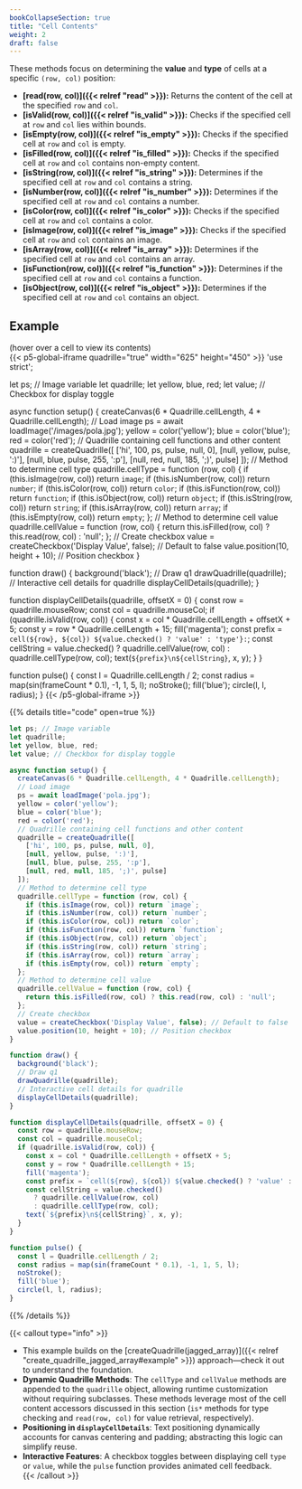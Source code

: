 ```yaml
---
bookCollapseSection: true
title: "Cell Contents"
weight: 2
draft: false
---
```


These methods focus on determining the **value** and **type** of cells at a specific `(row, col)` position:  

- **[read(row, col)]({{< relref "read" >}}):** Returns the content of the cell at the specified `row` and `col`.  
- **[isValid(row, col)]({{< relref "is_valid" >}}):** Checks if the specified cell at `row` and `col` lies within bounds.  
- **[isEmpty(row, col)]({{< relref "is_empty" >}}):** Checks if the specified cell at `row` and `col` is empty.  
- **[isFilled(row, col)]({{< relref "is_filled" >}}):** Checks if the specified cell at `row` and `col` contains non-empty content.  
- **[isString(row, col)]({{< relref "is_string" >}}):** Determines if the specified cell at `row` and `col` contains a string.  
- **[isNumber(row, col)]({{< relref "is_number" >}}):** Determines if the specified cell at `row` and `col` contains a number.  
- **[isColor(row, col)]({{< relref "is_color" >}}):** Checks if the specified cell at `row` and `col` contains a color.  
- **[isImage(row, col)]({{< relref "is_image" >}}):** Checks if the specified cell at `row` and `col` contains an image.  
- **[isArray(row, col)]({{< relref "is_array" >}}):** Determines if the specified cell at `row` and `col` contains an array.  
- **[isFunction(row, col)]({{< relref "is_function" >}}):** Determines if the specified cell at `row` and `col` contains a function.  
- **[isObject(row, col)]({{< relref "is_object" >}}):** Determines if the specified cell at `row` and `col` contains an object.

## Example

(hover over a cell to view its contents)  
{{< p5-global-iframe quadrille="true" width="625" height="450" >}}
'use strict';

let ps; // Image variable
let quadrille;
let yellow, blue, red;
let value; // Checkbox for display toggle

async function setup() {
  createCanvas(6 * Quadrille.cellLength, 4 * Quadrille.cellLength);
  // Load image
  ps = await loadImage('/images/pola.jpg');
  yellow = color('yellow');
  blue = color('blue');
  red = color('red');
  // Quadrille containing cell functions and other content
  quadrille = createQuadrille([
    ['hi', 100, ps, pulse, null, 0],
    [null, yellow, pulse, ':)'],
    [null, blue, pulse, 255, ':p'],
    [null, red, null, 185, ';)', pulse]
  ]);
  // Method to determine cell type
  quadrille.cellType = function (row, col) {
    if (this.isImage(row, col)) return `image`;
    if (this.isNumber(row, col)) return `number`;
    if (this.isColor(row, col)) return `color`;
    if (this.isFunction(row, col)) return `function`;
    if (this.isObject(row, col)) return `object`;
    if (this.isString(row, col)) return `string`;
    if (this.isArray(row, col)) return `array`;
    if (this.isEmpty(row, col)) return `empty`;
  };
  // Method to determine cell value
  quadrille.cellValue = function (row, col) {
    return this.isFilled(row, col) ? this.read(row, col) : 'null';
  };
  // Create checkbox
  value = createCheckbox('Display Value', false); // Default to false
  value.position(10, height + 10); // Position checkbox
}

function draw() {
  background('black');
  // Draw q1
  drawQuadrille(quadrille);
  // Interactive cell details for quadrille
  displayCellDetails(quadrille);
}

function displayCellDetails(quadrille, offsetX = 0) {
  const row = quadrille.mouseRow;
  const col = quadrille.mouseCol;
  if (quadrille.isValid(row, col)) {
    const x = col * Quadrille.cellLength + offsetX + 5;
    const y = row * Quadrille.cellLength + 15;
    fill('magenta');
    const prefix = `cell(${row}, ${col}) ${value.checked() ? 'value' : 'type'}:`;
    const cellString = value.checked()
      ? quadrille.cellValue(row, col)
      : quadrille.cellType(row, col);
    text(`${prefix}\n${cellString}`, x, y);
  }
}

function pulse() {
  const l = Quadrille.cellLength / 2;
  const radius = map(sin(frameCount * 0.1), -1, 1, 5, l);
  noStroke();
  fill('blue');
  circle(l, l, radius);
}
{{< /p5-global-iframe >}}

{{% details title="code" open=true %}}
```js
let ps; // Image variable
let quadrille;
let yellow, blue, red;
let value; // Checkbox for display toggle

async function setup() {
  createCanvas(6 * Quadrille.cellLength, 4 * Quadrille.cellLength);
  // Load image
  ps = await loadImage('pola.jpg');
  yellow = color('yellow');
  blue = color('blue');
  red = color('red');
  // Quadrille containing cell functions and other content
  quadrille = createQuadrille([
    ['hi', 100, ps, pulse, null, 0],
    [null, yellow, pulse, ':)'],
    [null, blue, pulse, 255, ':p'],
    [null, red, null, 185, ';)', pulse]
  ]);
  // Method to determine cell type
  quadrille.cellType = function (row, col) {
    if (this.isImage(row, col)) return `image`;
    if (this.isNumber(row, col)) return `number`;
    if (this.isColor(row, col)) return `color`;
    if (this.isFunction(row, col)) return `function`;
    if (this.isObject(row, col)) return `object`;
    if (this.isString(row, col)) return `string`;
    if (this.isArray(row, col)) return `array`;
    if (this.isEmpty(row, col)) return `empty`;
  };
  // Method to determine cell value
  quadrille.cellValue = function (row, col) {
    return this.isFilled(row, col) ? this.read(row, col) : 'null';
  };
  // Create checkbox
  value = createCheckbox('Display Value', false); // Default to false
  value.position(10, height + 10); // Position checkbox
}

function draw() {
  background('black');
  // Draw q1
  drawQuadrille(quadrille);
  // Interactive cell details for quadrille
  displayCellDetails(quadrille);
}

function displayCellDetails(quadrille, offsetX = 0) {
  const row = quadrille.mouseRow;
  const col = quadrille.mouseCol;
  if (quadrille.isValid(row, col)) {
    const x = col * Quadrille.cellLength + offsetX + 5;
    const y = row * Quadrille.cellLength + 15;
    fill('magenta');
    const prefix = `cell(${row}, ${col}) ${value.checked() ? 'value' : 'type'}:`;
    const cellString = value.checked()
      ? quadrille.cellValue(row, col)
      : quadrille.cellType(row, col);
    text(`${prefix}\n${cellString}`, x, y);
  }
}

function pulse() {
  const l = Quadrille.cellLength / 2;
  const radius = map(sin(frameCount * 0.1), -1, 1, 5, l);
  noStroke();
  fill('blue');
  circle(l, l, radius);
}
```
{{% /details %}}

{{< callout type="info" >}}  
- This example builds on the [createQuadrille(jagged_array)]({{< relref "create_quadrille_jagged_array#example" >}}) approach—check it out to understand the foundation.  
- **Dynamic Quadrille Methods**: The `cellType` and `cellValue` methods are appended to the `quadrille` object, allowing runtime customization without requiring subclasses. These methods leverage most of the cell content accessors discussed in this section (`is*` methods for type checking and `read(row, col)` for value retrieval, respectively).
- **Positioning in `displayCellDetails`**: Text positioning dynamically accounts for canvas centering and padding; abstracting this logic can simplify reuse.  
- **Interactive Features**: A checkbox toggles between displaying cell `type` or `value`, while the `pulse` function provides animated cell feedback.  
{{< /callout >}}

<!-- 
## Example 2: Using Class Inheritance to Implement `cellType` and `cellValue`

{{< p5-global-iframe quadrille="true" width="635" height="450" >}}
'use strict';

let ps; // Image variable
let font; // Custom font
let q1, q2;
let yellow, blue, red;
let value; // Checkbox for display toggle

class Cuadricula extends Quadrille {
  // Method to determine cell type
  cellType(row, col) {
    if (this.isImage(row, col)) return `image`;
    if (this.isNumber(row, col)) return `number`;
    if (this.isColor(row, col)) return `color`;
    if (this.isFunction(row, col)) return `function`;
    if (this.isObject(row, col)) return `object`;
    if (this.isString(row, col)) return `string`;
    if (this.isArray(row, col)) return `array`;
    if (this.isEmpty(row, col)) return `empty`;
  }

  // Method to determine cell value
  cellValue(row, col) {
    return this.isFilled(row, col) ? this.read(row, col) : 'null';
  }
}

function preload() {
  ps = loadImage('/images/pola.jpg'); // Load image
  font = loadFont('/fonts/noto_sans.ttf'); // Load font
}

function setup() {
  createCanvas(6 * Quadrille.cellLength + 10, 4 * Quadrille.cellLength, WEBGL);
  textFont(font);
  yellow = color('yellow');
  blue = color('blue');
  red = color('red');
  q1 = new Cuadricula([
    ['hi', 100, ps],
    [null, yellow, pulse],
    [null, blue, pulse],
    [null, red, null]
  ]);
  q2 = new Cuadricula([
    [pulse, null, 0],
    [':)'],
    [255, ':p'],
    [185, ';)', pulse]
  ]);
  // Create checkbox for value/type toggle
  value = createCheckbox('Display Value', false); // Default to false
  value.position(10, height + 10); // Position checkbox
}

function draw() {
  background('black');
  // Draw q1 and q2 side by side
  drawQuadrille(q1, { origin: CORNER });
  drawQuadrille(q2, { origin: CORNER, x: q1.width * Quadrille.cellLength + 10 }); // Offset q2 horizontally
  // Interactive cell details for q1 and q2
  displayCellDetails(q1);
  displayCellDetails(q2, q1.width * Quadrille.cellLength + 10); // Match q2's offset
}

function displayCellDetails(quadrille, offsetX = 0) {
  const row = quadrille.mouseRow;
  const col = quadrille.mouseCol;
  if (quadrille.isValid(row, col)) {
    const x = col * Quadrille.cellLength + offsetX - width / 2 + 5;
    const y = row * Quadrille.cellLength - height / 2 + 15;
    fill('magenta');
    const prefix = `cell(${row}, ${col}) ${value.checked() ? 'value' : 'type'}:`;
    const cellString = value.checked()
      ? quadrille.cellValue(row, col)
      : quadrille.cellType(row, col);
    text(`${prefix}\n${cellString}`, x, y);
  }
}

function pulse() {
  background('lime');
  const radius = map(sin(frameCount * 0.1), -1, 1, 5, Quadrille.cellLength / 2);
  noStroke();
  fill('blue');
  circle(0, 0, radius);
}
{{< /p5-global-iframe >}}
-->
